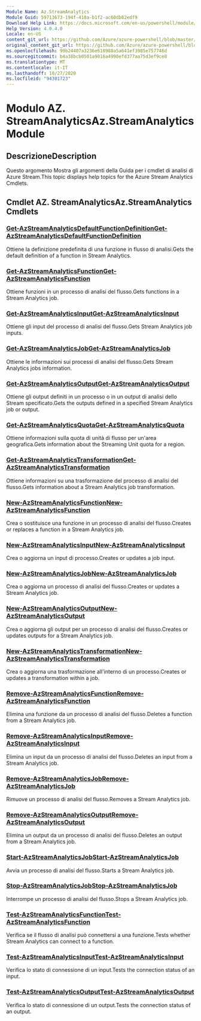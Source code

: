 ```yaml
---
Module Name: Az.StreamAnalytics
Module Guid: 59713673-194f-418a-b1f2-ac60db82edf9
Download Help Link: https://docs.microsoft.com/en-us/powershell/module/az.streamanalytics
Help Version: 4.0.4.0
Locale: en-US
content_git_url: https://github.com/Azure/azure-powershell/blob/master/src/StreamAnalytics/StreamAnalytics/help/Az.StreamAnalytics.md
original_content_git_url: https://github.com/Azure/azure-powershell/blob/master/src/StreamAnalytics/StreamAnalytics/help/Az.StreamAnalytics.md
ms.openlocfilehash: 99b24407a3236e618988a5a641ef3985e757746d
ms.sourcegitcommit: b4a38bcb0501a9016a4998efd377aa75d3ef9ce8
ms.translationtype: MT
ms.contentlocale: it-IT
ms.lasthandoff: 10/27/2020
ms.locfileid: "94301723"
---
```

# <span data-ttu-id="e88ac-101">Modulo AZ. StreamAnalytics</span><span class="sxs-lookup"><span data-stu-id="e88ac-101">Az.StreamAnalytics Module</span></span>
## <span data-ttu-id="e88ac-102">Descrizione</span><span class="sxs-lookup"><span data-stu-id="e88ac-102">Description</span></span>
<span data-ttu-id="e88ac-103">Questo argomento Mostra gli argomenti della Guida per i cmdlet di analisi di Azure Stream.</span><span class="sxs-lookup"><span data-stu-id="e88ac-103">This topic displays help topics for the Azure Stream Analytics Cmdlets.</span></span>

## <span data-ttu-id="e88ac-104">Cmdlet AZ. StreamAnalytics</span><span class="sxs-lookup"><span data-stu-id="e88ac-104">Az.StreamAnalytics Cmdlets</span></span>
### [<span data-ttu-id="e88ac-105">Get-AzStreamAnalyticsDefaultFunctionDefinition</span><span class="sxs-lookup"><span data-stu-id="e88ac-105">Get-AzStreamAnalyticsDefaultFunctionDefinition</span></span>](Get-AzStreamAnalyticsDefaultFunctionDefinition.md)
<span data-ttu-id="e88ac-106">Ottiene la definizione predefinita di una funzione in flusso di analisi.</span><span class="sxs-lookup"><span data-stu-id="e88ac-106">Gets the default definition of a function in Stream Analytics.</span></span>

### [<span data-ttu-id="e88ac-107">Get-AzStreamAnalyticsFunction</span><span class="sxs-lookup"><span data-stu-id="e88ac-107">Get-AzStreamAnalyticsFunction</span></span>](Get-AzStreamAnalyticsFunction.md)
<span data-ttu-id="e88ac-108">Ottiene funzioni in un processo di analisi del flusso.</span><span class="sxs-lookup"><span data-stu-id="e88ac-108">Gets functions in a Stream Analytics job.</span></span>

### [<span data-ttu-id="e88ac-109">Get-AzStreamAnalyticsInput</span><span class="sxs-lookup"><span data-stu-id="e88ac-109">Get-AzStreamAnalyticsInput</span></span>](Get-AzStreamAnalyticsInput.md)
<span data-ttu-id="e88ac-110">Ottiene gli input del processo di analisi del flusso.</span><span class="sxs-lookup"><span data-stu-id="e88ac-110">Gets Stream Analytics job inputs.</span></span>

### [<span data-ttu-id="e88ac-111">Get-AzStreamAnalyticsJob</span><span class="sxs-lookup"><span data-stu-id="e88ac-111">Get-AzStreamAnalyticsJob</span></span>](Get-AzStreamAnalyticsJob.md)
<span data-ttu-id="e88ac-112">Ottiene le informazioni sui processi di analisi del flusso.</span><span class="sxs-lookup"><span data-stu-id="e88ac-112">Gets Stream Analytics jobs information.</span></span>

### [<span data-ttu-id="e88ac-113">Get-AzStreamAnalyticsOutput</span><span class="sxs-lookup"><span data-stu-id="e88ac-113">Get-AzStreamAnalyticsOutput</span></span>](Get-AzStreamAnalyticsOutput.md)
<span data-ttu-id="e88ac-114">Ottiene gli output definiti in un processo o in un output di analisi dello Stream specificato.</span><span class="sxs-lookup"><span data-stu-id="e88ac-114">Gets the outputs defined in a specified Stream Analytics job or output.</span></span>

### [<span data-ttu-id="e88ac-115">Get-AzStreamAnalyticsQuota</span><span class="sxs-lookup"><span data-stu-id="e88ac-115">Get-AzStreamAnalyticsQuota</span></span>](Get-AzStreamAnalyticsQuota.md)
<span data-ttu-id="e88ac-116">Ottiene informazioni sulla quota di unità di flusso per un'area geografica.</span><span class="sxs-lookup"><span data-stu-id="e88ac-116">Gets information about the Streaming Unit quota for a region.</span></span>

### [<span data-ttu-id="e88ac-117">Get-AzStreamAnalyticsTransformation</span><span class="sxs-lookup"><span data-stu-id="e88ac-117">Get-AzStreamAnalyticsTransformation</span></span>](Get-AzStreamAnalyticsTransformation.md)
<span data-ttu-id="e88ac-118">Ottiene informazioni su una trasformazione del processo di analisi del flusso.</span><span class="sxs-lookup"><span data-stu-id="e88ac-118">Gets information about a Stream Analytics job transformation.</span></span>

### [<span data-ttu-id="e88ac-119">New-AzStreamAnalyticsFunction</span><span class="sxs-lookup"><span data-stu-id="e88ac-119">New-AzStreamAnalyticsFunction</span></span>](New-AzStreamAnalyticsFunction.md)
<span data-ttu-id="e88ac-120">Crea o sostituisce una funzione in un processo di analisi del flusso.</span><span class="sxs-lookup"><span data-stu-id="e88ac-120">Creates or replaces a function in a Stream Analytics job.</span></span>

### [<span data-ttu-id="e88ac-121">New-AzStreamAnalyticsInput</span><span class="sxs-lookup"><span data-stu-id="e88ac-121">New-AzStreamAnalyticsInput</span></span>](New-AzStreamAnalyticsInput.md)
<span data-ttu-id="e88ac-122">Crea o aggiorna un input di processo.</span><span class="sxs-lookup"><span data-stu-id="e88ac-122">Creates or updates a job input.</span></span>

### [<span data-ttu-id="e88ac-123">New-AzStreamAnalyticsJob</span><span class="sxs-lookup"><span data-stu-id="e88ac-123">New-AzStreamAnalyticsJob</span></span>](New-AzStreamAnalyticsJob.md)
<span data-ttu-id="e88ac-124">Crea o aggiorna un processo di analisi del flusso.</span><span class="sxs-lookup"><span data-stu-id="e88ac-124">Creates or updates a Stream Analytics job.</span></span>

### [<span data-ttu-id="e88ac-125">New-AzStreamAnalyticsOutput</span><span class="sxs-lookup"><span data-stu-id="e88ac-125">New-AzStreamAnalyticsOutput</span></span>](New-AzStreamAnalyticsOutput.md)
<span data-ttu-id="e88ac-126">Crea o aggiorna gli output per un processo di analisi del flusso.</span><span class="sxs-lookup"><span data-stu-id="e88ac-126">Creates or updates outputs for a Stream Analytics job.</span></span>

### [<span data-ttu-id="e88ac-127">New-AzStreamAnalyticsTransformation</span><span class="sxs-lookup"><span data-stu-id="e88ac-127">New-AzStreamAnalyticsTransformation</span></span>](New-AzStreamAnalyticsTransformation.md)
<span data-ttu-id="e88ac-128">Crea o aggiorna una trasformazione all'interno di un processo.</span><span class="sxs-lookup"><span data-stu-id="e88ac-128">Creates or updates a transformation within a job.</span></span>

### [<span data-ttu-id="e88ac-129">Remove-AzStreamAnalyticsFunction</span><span class="sxs-lookup"><span data-stu-id="e88ac-129">Remove-AzStreamAnalyticsFunction</span></span>](Remove-AzStreamAnalyticsFunction.md)
<span data-ttu-id="e88ac-130">Elimina una funzione da un processo di analisi del flusso.</span><span class="sxs-lookup"><span data-stu-id="e88ac-130">Deletes a function from a Stream Analytics job.</span></span>

### [<span data-ttu-id="e88ac-131">Remove-AzStreamAnalyticsInput</span><span class="sxs-lookup"><span data-stu-id="e88ac-131">Remove-AzStreamAnalyticsInput</span></span>](Remove-AzStreamAnalyticsInput.md)
<span data-ttu-id="e88ac-132">Elimina un input da un processo di analisi del flusso.</span><span class="sxs-lookup"><span data-stu-id="e88ac-132">Deletes an input from a Stream Analytics job.</span></span>

### [<span data-ttu-id="e88ac-133">Remove-AzStreamAnalyticsJob</span><span class="sxs-lookup"><span data-stu-id="e88ac-133">Remove-AzStreamAnalyticsJob</span></span>](Remove-AzStreamAnalyticsJob.md)
<span data-ttu-id="e88ac-134">Rimuove un processo di analisi del flusso.</span><span class="sxs-lookup"><span data-stu-id="e88ac-134">Removes a Stream Analytics job.</span></span>

### [<span data-ttu-id="e88ac-135">Remove-AzStreamAnalyticsOutput</span><span class="sxs-lookup"><span data-stu-id="e88ac-135">Remove-AzStreamAnalyticsOutput</span></span>](Remove-AzStreamAnalyticsOutput.md)
<span data-ttu-id="e88ac-136">Elimina un output da un processo di analisi del flusso.</span><span class="sxs-lookup"><span data-stu-id="e88ac-136">Deletes an output from a Stream Analytics job.</span></span>

### [<span data-ttu-id="e88ac-137">Start-AzStreamAnalyticsJob</span><span class="sxs-lookup"><span data-stu-id="e88ac-137">Start-AzStreamAnalyticsJob</span></span>](Start-AzStreamAnalyticsJob.md)
<span data-ttu-id="e88ac-138">Avvia un processo di analisi del flusso.</span><span class="sxs-lookup"><span data-stu-id="e88ac-138">Starts a Stream Analytics job.</span></span>

### [<span data-ttu-id="e88ac-139">Stop-AzStreamAnalyticsJob</span><span class="sxs-lookup"><span data-stu-id="e88ac-139">Stop-AzStreamAnalyticsJob</span></span>](Stop-AzStreamAnalyticsJob.md)
<span data-ttu-id="e88ac-140">Interrompe un processo di analisi del flusso.</span><span class="sxs-lookup"><span data-stu-id="e88ac-140">Stops a Stream Analytics job.</span></span>

### [<span data-ttu-id="e88ac-141">Test-AzStreamAnalyticsFunction</span><span class="sxs-lookup"><span data-stu-id="e88ac-141">Test-AzStreamAnalyticsFunction</span></span>](Test-AzStreamAnalyticsFunction.md)
<span data-ttu-id="e88ac-142">Verifica se il flusso di analisi può connettersi a una funzione.</span><span class="sxs-lookup"><span data-stu-id="e88ac-142">Tests whether Stream Analytics can connect to a function.</span></span>

### [<span data-ttu-id="e88ac-143">Test-AzStreamAnalyticsInput</span><span class="sxs-lookup"><span data-stu-id="e88ac-143">Test-AzStreamAnalyticsInput</span></span>](Test-AzStreamAnalyticsInput.md)
<span data-ttu-id="e88ac-144">Verifica lo stato di connessione di un input.</span><span class="sxs-lookup"><span data-stu-id="e88ac-144">Tests the connection status of an input.</span></span>

### [<span data-ttu-id="e88ac-145">Test-AzStreamAnalyticsOutput</span><span class="sxs-lookup"><span data-stu-id="e88ac-145">Test-AzStreamAnalyticsOutput</span></span>](Test-AzStreamAnalyticsOutput.md)
<span data-ttu-id="e88ac-146">Verifica lo stato di connessione di un output.</span><span class="sxs-lookup"><span data-stu-id="e88ac-146">Tests the connection status of an output.</span></span>

